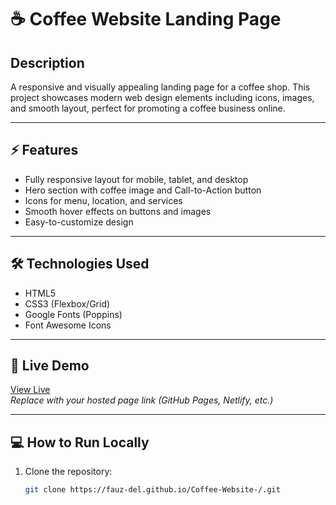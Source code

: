 # ☕ Coffee Website Landing Page

## Description
A responsive and visually appealing landing page for a coffee shop. This project showcases modern web design elements including icons, images, and smooth layout, perfect for promoting a coffee business online.  

---

## ⚡ Features
- Fully responsive layout for mobile, tablet, and desktop  
- Hero section with coffee image and Call-to-Action button  
- Icons for menu, location, and services  
- Smooth hover effects on buttons and images  
- Easy-to-customize design  

---

## 🛠 Technologies Used
- HTML5  
- CSS3 (Flexbox/Grid)  
- Google Fonts (Poppins)  
- Font Awesome Icons  

---

## 🚀 Live Demo
[View Live](https://fauz-del.github.io/Coffee-Website-/)  
*Replace with your hosted page link (GitHub Pages, Netlify, etc.)*

---

## 💻 How to Run Locally
1. Clone the repository:  
   ```bash
   git clone https://fauz-del.github.io/Coffee-Website-/.git
